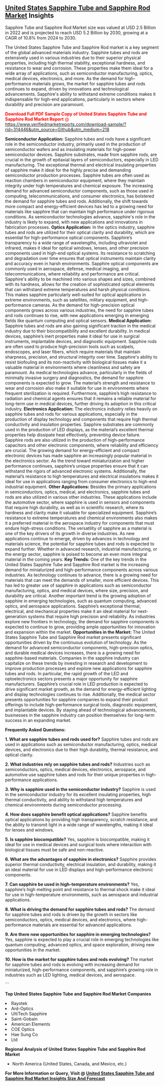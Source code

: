 <h2><a href="https://www.verifiedmarketreports.com/download-sample/?rid=314446&amp;utm_source=Github&amp;utm_medium=218" target="_blank">United States Sapphire Tube and Sapphire Rod Market</a> Insights</h2><p>Sapphire Tube and Sapphire Rod Market size was valued at USD 2.5 Billion in 2022 and is projected to reach USD 5.2 Billion by 2030, growing at a CAGR of 10.8% from 2024 to 2030.</p><p> <p>The United States Sapphire Tube and Sapphire Rod market is a key segment of the global advanced materials industry. Sapphire tubes and rods are extensively used in various industries due to their superior physical properties, including high thermal stability, exceptional hardness, and resistance to wear and corrosion. These properties make them ideal for a wide array of applications, such as semiconductor manufacturing, optics, medical devices, electronics, and more. As the demand for high-performance materials grows, the market for sapphire tubes and rods continues to expand, driven by innovations and technological advancements. Sapphire's ability to withstand extreme conditions makes it indispensable for high-end applications, particularly in sectors where durability and precision are paramount. <p><span class=""><span style="color: #ff0000;"><strong>Download Full PDF Sample Copy of United States Sapphire Tube and Sapphire Rod Market Report</strong> @ </span><a href="https://www.verifiedmarketreports.com/download-sample/?rid=314446&amp;utm_source=Github&amp;utm_medium=218" target="_blank">https://www.verifiedmarketreports.com/download-sample/?rid=314446&amp;utm_source=Github&amp;utm_medium=218</a></span></p></p> <p><strong>Semiconductor Application:</strong> Sapphire tubes and rods have a significant role in the semiconductor industry, primarily used in the production of semiconductor wafers and as insulating materials for high-power semiconductor devices. Sapphire substrates, made from sapphire rods, are crucial in the growth of epitaxial layers of semiconductors, especially in LED manufacturing. The exceptional thermal and electrical insulating properties of sapphire make it ideal for the highly precise and demanding semiconductor production processes. Sapphire tubes are often used as reaction chambers in semiconductor equipment, where they maintain integrity under high temperatures and chemical exposure. The increasing demand for advanced semiconductor components, such as those used in computing, telecommunications, and consumer electronics, has bolstered the demand for sapphire tubes and rods. Additionally, the shift towards more compact and energy-efficient devices has led to a growing need for materials like sapphire that can maintain high performance under rigorous conditions. As semiconductor technologies advance, sapphire's role in the industry is likely to expand, with new applications and innovations in fabrication processes. <strong>Optics Application:</strong> In the optics industry, sapphire tubes and rods are utilized for their optical clarity and durability, which are essential for high-performance optical components. Sapphire’s transparency to a wide range of wavelengths, including ultraviolet and infrared, makes it ideal for optical windows, lenses, and other precision components used in high-end optical systems. Its resistance to scratching and degradation over time ensures that optical instruments maintain clarity and accuracy even in harsh environments. Sapphire optical components are commonly used in aerospace, defense, medical imaging, and telecommunications, where reliability and performance are critical. Sapphire's ability to be machined into various shapes and sizes, combined with its hardness, allows for the creation of sophisticated optical elements that can withstand extreme temperatures and harsh physical conditions. This makes sapphire particularly well-suited for optical applications in extreme environments, such as satellites, military equipment, and high-performance cameras. As the demand for high-precision optical components grows across various industries, the need for sapphire tubes and rods continues to rise, with new applications emerging in emerging fields like quantum computing and optical sensors. <strong>Medical Application:</strong> Sapphire tubes and rods are also gaining significant traction in the medical industry due to their biocompatibility and excellent durability. In medical devices, sapphire’s inert properties make it ideal for use in surgical instruments, implantable devices, and diagnostic equipment. Sapphire rods are often used to produce high-precision tools such as scalpels, endoscopes, and laser fibers, which require materials that maintain sharpness, precision, and structural integrity over time. Sapphire's ability to resist biofouling and its non-reactivity with biological tissues make it a valuable material in environments where cleanliness and safety are paramount. As medical technologies advance, particularly in the fields of minimally invasive surgery and diagnostics, the demand for sapphire components is expected to grow. The material’s strength and resistance to wear and corrosion also make it suitable for use in environments where frequent sterilization is required. Furthermore, sapphire’s high resistance to radiation and chemical agents ensures that it remains a reliable material for long-term use in medical devices, further driving its adoption in this critical industry. <strong>Electronics Application:</strong> The electronics industry relies heavily on sapphire tubes and rods for various applications, especially in the production of display technology and components that require high thermal conductivity and insulation properties. Sapphire substrates are commonly used in the production of LED displays, as the material’s excellent thermal properties help dissipate heat effectively, preventing device failure. Sapphire rods are also utilized in the production of high-performance capacitors and other electronic components, where reliability and efficiency are crucial. The growing demand for energy-efficient and compact electronic devices has made sapphire an increasingly popular material in the electronics sector. As the trend toward miniaturization and higher performance continues, sapphire’s unique properties ensure that it can withstand the rigors of advanced electronic systems. Additionally, the material’s resistance to high temperatures and electrical insulations makes it ideal for use in applications ranging from consumer electronics to high-end industrial equipment. <strong>Other Applications:</strong> Besides the primary applications in semiconductors, optics, medical, and electronics, sapphire tubes and rods are also utilized in various other industries. These applications include the automotive sector, where sapphire is used in sensors and components that require high durability, as well as in scientific research, where its hardness and clarity make it valuable for specialized equipment. Sapphire’s resistance to extreme temperatures and chemical environments also makes it a preferred material in the aerospace industry for components that must endure high-stress conditions. The versatility of sapphire as a material is one of the key drivers of its growth in diverse industries. As new applications continue to emerge, driven by advances in technology and materials science, the potential for sapphire tubes and rods is expected to expand further. Whether in advanced research, industrial manufacturing, or the energy sector, sapphire is poised to become an even more integral material in the coming years. <strong>Key Trends:</strong> One of the key trends in the United States Sapphire Tube and Sapphire Rod market is the increasing demand for miniaturized and high-performance components across various industries. As technology continues to advance, there is a growing need for materials that can meet the demands of smaller, more efficient devices. This has led to greater use of sapphire in applications such as semiconductor manufacturing, optics, and medical devices, where size, precision, and durability are critical. Another important trend is the growing adoption of sapphire in emerging technologies, such as quantum computing, advanced optics, and aerospace applications. Sapphire’s exceptional thermal, electrical, and mechanical properties make it an ideal material for next-generation systems that require high precision and reliability. As industries explore new frontiers in technology, the demand for sapphire components is expected to continue to grow, providing ample opportunities for innovation and expansion within the market. <strong>Opportunities in the Market:</strong> The United States Sapphire Tube and Sapphire Rod market presents significant opportunities driven by the continuous evolution of technology. As the demand for advanced semiconductor components, high-precision optics, and durable medical devices increases, there is a growing need for sapphire-based materials. Companies in the sapphire industry can capitalize on these trends by investing in research and development to improve production processes and explore new applications for sapphire tubes and rods. In particular, the rapid growth of the LED and optoelectronics sectors presents a major opportunity for sapphire manufacturers. Sapphire’s crucial role in LED production is expected to drive significant market growth, as the demand for energy-efficient lighting and display technologies continues to rise. Additionally, the medical sector presents opportunities for sapphire companies to expand their product offerings to include high-performance surgical tools, diagnostic equipment, and implantable devices. By staying ahead of technological advancements, businesses in the sapphire industry can position themselves for long-term success in an expanding market. <p><strong>Frequently Asked Questions:</strong></p> <p><strong>1. What are sapphire tubes and rods used for?</strong> Sapphire tubes and rods are used in applications such as semiconductor manufacturing, optics, medical devices, and electronics due to their high durability, thermal resistance, and optical clarity.</p> <p><strong>2. What industries rely on sapphire tubes and rods?</strong> Industries such as semiconductors, optics, medical devices, electronics, aerospace, and automotive use sapphire tubes and rods for their unique properties in high-performance applications.</p> <p><strong>3. Why is sapphire used in the semiconductor industry?</strong> Sapphire is used in the semiconductor industry for its excellent insulating properties, high thermal conductivity, and ability to withstand high temperatures and chemical environments during semiconductor processing.</p> <p><strong>4. How does sapphire benefit optical applications?</strong> Sapphire benefits optical applications by providing high transparency, scratch resistance, and the ability to transmit light in a wide range of wavelengths, making it ideal for lenses and windows.</p> <p><strong>5. Is sapphire biocompatible?</strong> Yes, sapphire is biocompatible, making it ideal for use in medical devices and surgical tools where interaction with biological tissues must be safe and non-reactive.</p> <p><strong>6. What are the advantages of sapphire in electronics?</strong> Sapphire provides superior thermal conductivity, electrical insulation, and durability, making it an ideal material for use in LED displays and high-performance electronic components.</p> <p><strong>7. Can sapphire be used in high-temperature environments?</strong> Yes, sapphire’s high melting point and resistance to thermal shock make it ideal for use in high-temperature environments, such as aerospace and industrial applications.</p> <p><strong>8. What is driving the demand for sapphire tubes and rods?</strong> The demand for sapphire tubes and rods is driven by the growth in sectors like semiconductors, optics, medical devices, and electronics, where high-performance materials are essential for advanced applications.</p> <p><strong>9. Are there new opportunities for sapphire in emerging technologies?</strong> Yes, sapphire is expected to play a crucial role in emerging technologies like quantum computing, advanced optics, and space exploration, driving new opportunities in the market.</p> <p><strong>10. How is the market for sapphire tubes and rods evolving?</strong> The market for sapphire tubes and rods is evolving with increasing demand for miniaturized, high-performance components, and sapphire’s growing role in industries such as LED lighting, medical devices, and aerospace.</p> ```</p><p><strong>Top United States Sapphire Tube and Sapphire Rod Market Companies</strong></p><div data-test-id=""><p><li>Rayotek</li><li> Ard-Optics</li><li> UltiTech Sapphire</li><li> Saint-Gobain</li><li> American Elements</li><li> COE Optics</li><li> Hae Sung Co</li><li> Ltd</li></p><div><strong>Regional Analysis of&nbsp;United States Sapphire Tube and Sapphire Rod Market</strong></div><ul><li dir="ltr"><p dir="ltr">North America&nbsp;(United States, Canada, and Mexico, etc.)</p></li></ul><p><strong>For More Information or Query, Visit @&nbsp;</strong><strong><a href="https://www.verifiedmarketreports.com/product/sapphire-tube-and-sapphire-rod-market/?utm_source=Github&amp;utm_medium=218" target="_blank">United States Sapphire Tube and Sapphire Rod Market Insights Size And Forecast</a></strong></p></div>
